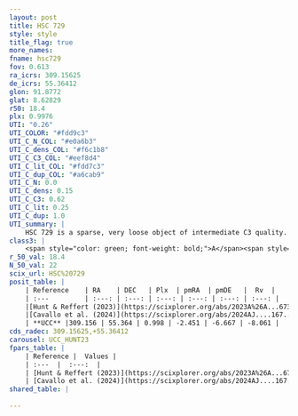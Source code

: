 ```yaml
---
layout: post
title: HSC 729
style: style
title_flag: true
more_names: 
fname: hsc729
fov: 0.613
ra_icrs: 309.15625
de_icrs: 55.36412
glon: 91.8772
glat: 8.62829
r50: 18.4
plx: 0.9976
UTI: "0.26"
UTI_COLOR: "#fdd9c3"
UTI_C_N_COL: "#e0a6b3"
UTI_C_dens_COL: "#f6c1b8"
UTI_C_C3_COL: "#eef8d4"
UTI_C_lit_COL: "#fdd7c3"
UTI_C_dup_COL: "#a6cab9"
UTI_C_N: 0.0
UTI_C_dens: 0.15
UTI_C_C3: 0.62
UTI_C_lit: 0.25
UTI_C_dup: 1.0
UTI_summary: |
    HSC 729 is a sparse, very loose object of intermediate C3 quality. It was recently reported in the literature.<br><br><span style="color: #99180f; font-weight: bold;">Warning: </span>contains less than 25 stars with <i>P>0.5</i> estimated.
class3: |
    <span style="color: green; font-weight: bold;">A</span><span style="color: red; font-weight: bold;">C</span>
r_50_val: 18.4
N_50_val: 22
scix_url: HSC%20729
posit_table: |
    | Reference    | RA    | DEC   | Plx  | pmRA  | pmDE   |  Rv  |
    | :---         | :---: | :---: | :---: | :---: | :---: | :---: |
    |[Hunt & Reffert (2023)](https://scixplorer.org/abs/2023A%26A...673A.114H) | 309.245 | 55.329 | 0.998 | -2.436 | -6.685 | -13.857 |
    |[Cavallo et al. (2024)](https://scixplorer.org/abs/2024AJ....167...12C) | 309.26 | 55.305 | 0.999 | -- | -- | -- |
    | **UCC** |309.156 | 55.364 | 0.998 | -2.451 | -6.667 | -8.061 | 
cds_radec: 309.15625,+55.36412
carousel: UCC_HUNT23
fpars_table: |
    | Reference |  Values |
    | :---  |  :---:  |
    | [Hunt & Reffert (2023)](https://scixplorer.org/abs/2023A%26A...673A.114H) | `AV50=0.631, diffAV50=0.778, MOD50=9.958, logAge50=7.636` |
    | [Cavallo et al. (2024)](https://scixplorer.org/abs/2024AJ....167...12C) | `AV50=0.46, dMod50=10.23, logAge50=7.52, [Fe/H]50=0.63` |
shared_table: |
    
---
```

